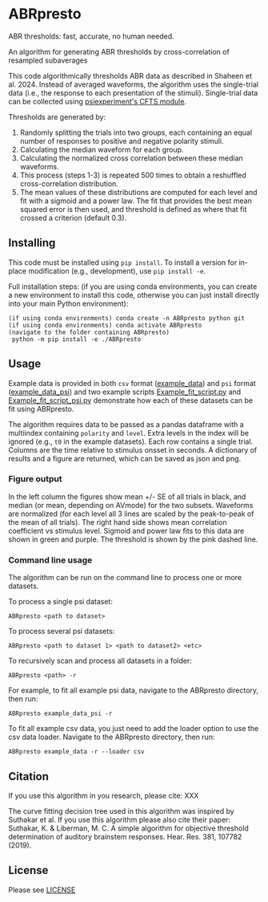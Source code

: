 # ABRpresto
ABR thresholds: fast, accurate, no human needed.

An algorithm for generating ABR thresholds by cross-correlation of resampled subaverages

This code algorithmically thresholds ABR data as described in Shaheen et al. 2024. Instead of averaged waveforms, the algorithm uses the single-trial data (i.e., the response to each presentation of the stimuli). Single-trial data can be collected using [psiexperiment's CFTS module](https://github.com/psiexperiment/cfts).

Thresholds are generated by:
1. Randomly splitting the trials into two groups, each containing an equal number of responses to positive and negative polarity stimuli.
2. Calculating the median waveform for each group.
3. Calculating the normalized cross correlation between these median waveforms. 
4. This process (steps 1-3) is repeated 500 times to obtain a reshuffled cross-correlation distribution. 
5. The mean values of these distributions are computed for each level and fit with a sigmoid and a power law. The fit that provides the best mean squared error is then used, and threshold is defined as where that fit crossed a criterion (default 0.3).

## Installing

This code must be installed using `pip install`. To install a version for
in-place modification (e.g., development), use `pip install -e`.

Full installation steps: (if you are using conda environments, you can
create a new environment to install this code, otherwise you can just install
directly into your main Python environment):

	(if using conda environments) conda create -n ABRpresto python git
	(if using conda environments) conda activate ABRpresto
	(navigate to the folder containing ABRpresto)
     python -m pip install -e ./ABRpresto


## Usage

Example data is provided in both `csv` format ([example_data](example_data)) and `psi` format ([example_data_psi](example_data_psi)) and two example scripts [Example_fit_script.py](scripts%2FExample_fit_script.py) and [Example_fit_script_psi.py](scripts%2FExample_fit_script_psi.py) demonstrate how each of these datasets can be fit using ABRpresto.

The algorithm requires data to be passed as a pandas dataframe with a multiindex containing `polarity` and `level`. Extra levels in the index will be ignored (e.g., `t0` in the example datasets). Each row contains a single trial. Columns are the time relative to stimulus onsset in seconds. A dictionary of results and a figure are returned, which can be saved as json and png.

### Figure output

In the left column the figures show mean +/- SE of all trials in black, and median (or mean, depending on AVmode) for the two subsets. Waveforms are normalized (for each level all 3 lines are scaled by the peak-to-peak of the mean of all trials). The right hand side shows mean correlation coefficient vs stimulus level. Sigmoid and power law fits to this data are shown in green and purple. The threshold is shown by the pink dashed line.

### Command line usage

The algorithm can be run on the command line to process one or more datasets.

To process a single psi dataset:

	ABRpresto <path to dataset>

To process several psi datasets:

	ABRpresto <path to dataset 1> <path to dataset2> <etc>

To recursively scan and process all datasets in a folder:

	ABRpresto <path> -r

For example, to fit all example psi data, navigate to the ABRpresto directory, then run:
    
    ABRpresto example_data_psi -r

To fit all example csv data, you just need to add the loader option to use the csv data loader.
Navigate to the ABRpresto directory, then run: 
 
    ABRpresto example_data -r --loader csv


## Citation

If you use this algorithm in you research, please cite:
XXX

The curve fitting decision tree used in this algorithm was inspired by Suthakar et al. If you use this algorithm please 
 also cite their paper:
Suthakar, K. & Liberman, M. C. A simple algorithm for objective threshold determination of auditory brainstem responses.
  Hear. Res. 381, 107782 (2019).
 

## License

Please see [LICENSE](LICENSE)

